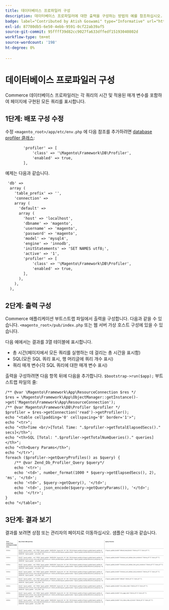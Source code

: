 ```yaml
---
title: 데이터베이스 프로파일러 구성
description: 데이터베이스 프로파일러에 대한 출력을 구성하는 방법의 예를 참조하십시오.
badge: label="Contributed by Atish Goswami" type="Informative" url="https://github.com/atishgoswami" tooltip="Atish Goswami"
exl-id: 87780db5-6e50-4ebb-9591-0cf22ab39af5
source-git-commit: 95ffff39d82cc9027fa633dffedf15193040802d
workflow-type: tm+mt
source-wordcount: '198'
ht-degree: 0%

---
```


# 데이터베이스 프로파일러 구성

Commerce 데이터베이스 프로파일러는 각 쿼리의 시간 및 적용된 매개 변수를 포함하여 페이지에 구현된 모든 쿼리를 표시합니다.

## 1단계: 배포 구성 수정

수정 `<magento_root>/app/etc/env.php` 에 다음 참조를 추가하려면 [database profiler 클래스](https://github.com/magento/magento2/tree/2.4/lib/internal/Magento/Framework/DB/Profiler.php):

```php?start_inline=1
        'profiler' => [
            'class' => '\Magento\Framework\DB\Profiler',
            'enabled' => true,
        ],
```

예제는 다음과 같습니다.

```php?start_inline=1
 'db' =>
  array (
    'table_prefix' => '',
    'connection' =>
    array (
      'default' =>
      array (
        'host' => 'localhost',
        'dbname' => 'magento',
        'username' => 'magento',
        'password' => 'magento',
        'model' => 'mysql4',
        'engine' => 'innodb',
        'initStatements' => 'SET NAMES utf8;',
        'active' => '1',
        'profiler' => [
            'class' => '\Magento\Framework\DB\Profiler',
            'enabled' => true,
        ],
      ),
    ),
  ),
```

## 2단계: 출력 구성

Commerce 애플리케이션 부트스트랩 파일에서 출력을 구성합니다. 다음과 같을 수 있습니다. `<magento_root>/pub/index.php` 또는 웹 서버 가상 호스트 구성에 있을 수 있습니다.

다음 예에서는 결과를 3열 테이블에 표시합니다.

- 총 시간(페이지에서 모든 쿼리를 실행하는 데 걸리는 총 시간을 표시함)
- SQL(모든 SQL 쿼리 표시, 행 머리글에 쿼리 개수 표시)
- 쿼리 매개 변수(각 SQL 쿼리에 대한 매개 변수 표시)

출력을 구성하려면 다음 항목 뒤에 다음을 추가합니다. `$bootstrap->run($app);` 부트스트랩 파일의 줄:

```php?start_inline=1
/** @var \Magento\Framework\App\ResourceConnection $res */
$res = \Magento\Framework\App\ObjectManager::getInstance()->get('Magento\Framework\App\ResourceConnection');
/** @var Magento\Framework\DB\Profiler $profiler */
$profiler = $res->getConnection('read')->getProfiler();
echo "<table cellpadding='0' cellspacing='0' border='1'>";
echo "<tr>";
echo "<th>Time <br/>[Total Time: ".$profiler->getTotalElapsedSecs()." secs]</th>";
echo "<th>SQL [Total: ".$profiler->getTotalNumQueries()." queries]</th>";
echo "<th>Query Params</th>";
echo "</tr>";
foreach ($profiler->getQueryProfiles() as $query) {
    /** @var Zend_Db_Profiler_Query $query*/
    echo '<tr>';
    echo '<td>', number_format(1000 * $query->getElapsedSecs(), 2), 'ms', '</td>';
    echo '<td>', $query->getQuery(), '</td>';
    echo '<td>', json_encode($query->getQueryParams()), '</td>';
    echo '</tr>';
}
echo "</table>";
```

## 3단계: 결과 보기

결과를 보려면 상점 또는 관리자의 페이지로 이동하십시오. 샘플은 다음과 같습니다.

![샘플 데이터베이스 프로파일러 결과](../../assets/configuration/db-profiler-results.png)
